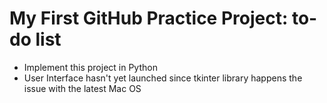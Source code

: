# My First GitHub Practice Project: to-do list

- Implement this project in Python
- User Interface hasn't yet launched since tkinter library happens the issue with the latest Mac OS 
